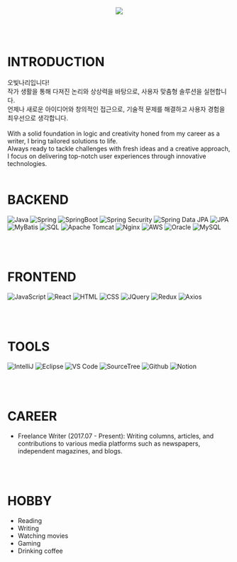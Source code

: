 <div align="center">
  <img src="https://capsule-render.vercel.app/api?type=venom&text=Bitnari%20here!&fontColor=000000&fontSize=50&height=300"/>
</div>
<br/>  
<br/>
<br/>

# INTRODUCTION

오빛나리입니다!<br/>
작가 생활을 통해 다져진 논리와 상상력을 바탕으로, 사용자 맞춤형 솔루션을 실현합니다. <br/>
언제나 새로운 아이디어와 창의적인 접근으로, 기술적 문제를 해결하고 사용자 경험을 최우선으로 생각합니다.<br/><br/>
With a solid foundation in logic and creativity honed from my career as a writer, I bring tailored solutions to life. <br/>
Always ready to tackle challenges with fresh ideas and a creative approach, I focus on delivering top-notch user experiences through innovative technologies.
<br/>
<br/>

# BACKEND

![Java](https://img.shields.io/badge/Java-007396.svg?&style=for-the-badge&logo=Java&logoColor=white)
![Spring](https://img.shields.io/badge/Spring-6DB33F.svg?&style=for-the-badge&logo=Spring&logoColor=white)
![SpringBoot](https://img.shields.io/badge/SpringBoot-6DB33F.svg?&style=for-the-badge&logo=SpringBoot&logoColor=white)
![Spring Security](https://img.shields.io/badge/Spring%20Security-6DB33F.svg?&style=for-the-badge&logo=Spring%20Security&logoColor=white)
![Spring Data JPA](https://img.shields.io/badge/Spring%20Data%20JPA-FF5733.svg?&style=for-the-badge)
![JPA](https://img.shields.io/badge/JPA-FF5733.svg?&style=for-the-badge)
![MyBatis](https://img.shields.io/badge/MyBatis-FF5733.svg?&style=for-the-badge&logo=MyBatis&logoColor=white)
![SQL](https://img.shields.io/badge/SQL-4479A1.svg?&style=for-the-badge&logo=MySQL&logoColor=white)
![Apache Tomcat](https://img.shields.io/badge/Apache%20Tomcat-F8DC75.svg?&style=for-the-badge&logo=Apache%20Tomcat&logoColor=black)
![Nginx](https://img.shields.io/badge/Nginx-009639.svg?&style=for-the-badge&logo=Nginx&logoColor=white)
![AWS](https://img.shields.io/badge/AWS-232F3E.svg?&style=for-the-badge&logo=Amazon%20AWS&logoColor=white)
![Oracle](https://img.shields.io/badge/Oracle-F80000.svg?&style=for-the-badge&logo=Oracle&logoColor=white)
![MySQL](https://img.shields.io/badge/MySQL-4479A1.svg?&style=for-the-badge&logo=MySQL&logoColor=white)

<br/>
<br/>

# FRONTEND

![JavaScript](https://img.shields.io/badge/JavaScript-F7DF1E.svg?&style=for-the-badge&logo=JavaScript&logoColor=white)
![React](https://img.shields.io/badge/React-61DAFB.svg?&style=for-the-badge&logo=React&logoColor=white)
![HTML](https://img.shields.io/badge/HTML-E34F26.svg?&style=for-the-badge&logo=HTML5&logoColor=white)
![CSS](https://img.shields.io/badge/CSS-1572B6.svg?&style=for-the-badge&logo=CSS3&logoColor=white)
![JQuery](https://img.shields.io/badge/JQuery-0769AD.svg?&style=for-the-badge&logo=JQuery&logoColor=white)
![Redux](https://img.shields.io/badge/Redux-764ABC.svg?&style=for-the-badge&logo=Redux&logoColor=white)
![Axios](https://img.shields.io/badge/Axios-5A29E4.svg?&style=for-the-badge)

<br/>
<br/>

# TOOLS

![IntelliJ](https://img.shields.io/badge/IntelliJ-000000.svg?&style=for-the-badge&logo=IntelliJ-IDEA&logoColor=white)
![Eclipse](https://img.shields.io/badge/Eclipse-2C2255.svg?&style=for-the-badge&logo=Eclipse&logoColor=white)
![VS Code](https://img.shields.io/badge/VS%20Code-007ACC.svg?&style=for-the-badge&logo=Visual%20Studio%20Code&logoColor=white)
![SourceTree](https://img.shields.io/badge/SourceTree-0052CC.svg?&style=for-the-badge&logo=SourceTree&logoColor=white)
![Github](https://img.shields.io/badge/Github-181717.svg?&style=for-the-badge&logo=Github&logoColor=white)
![Notion](https://img.shields.io/badge/Notion-000000.svg?&style=for-the-badge&logo=Notion&logoColor=white)

<br/>
<br/>

# CAREER

- Freelance Writer (2017.07 - Present): Writing columns, articles, and contributions to various media platforms such as newspapers, independent magazines, and blogs.

<br/>
<br/>

# HOBBY

- Reading
- Writing
- Watching movies
- Gaming
- Drinking coffee
